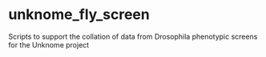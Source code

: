 # unknome_fly_screen
Scripts to support the collation of data from Drosophila phenotypic screens for the Unknome project
